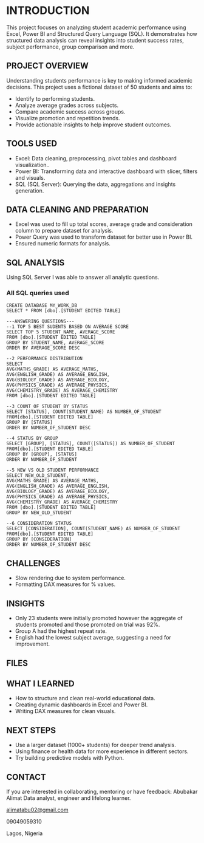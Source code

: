 # INTRODUCTION
This project focuses on analyzing student academic performance using Excel, Power BI and Structured Query Language (SQL). It demonstrates how structured data analysis can reveal insights into student success rates, subject performance, group comparison and more.
## PROJECT OVERVIEW
Understanding students performance is key to making informed academic decisions. This project uses a fictional dataset of 50 students and aims to:
- Identify to performing students.
- Analyze average grades across subjects.
- Compare academic success across groups.
- Visualize promotion and repetition trends.
- Provide actionable insights to help improve student outcomes.
## TOOLS USED
- Excel: Data cleaning, preprocessing, pivot tables and dashboard visualization..
- Power BI: Transforming data and interactive dashboard with slicer, filters and visuals.
- SQL (SQL Server): Querying the data, aggregations and insights generation.
## DATA CLEANING AND PREPARATION
- Excel was used to fill up total scores, average grade and consideration column to prepare dataset for analysis.
- Power Query was used to transform dataset for better use in Power BI.
- Ensured numeric formats for analysis.
## SQL ANALYSIS
Using SQL Server I was able to answer all analytic questions.
### All SQL queries used
```
CREATE DATABASE MY_WORK_DB
SELECT * FROM [dbo].[STUDENT EDITED TABLE]

---ANSWERING QUESTIONS---
--1 TOP 5 BEST SUDENTS BASED ON AVERAGE SCORE
SELECT TOP 5 STUDENT_NAME, AVERAGE_SCORE
FROM [dbo].[STUDENT EDITED TABLE]
GROUP BY STUDENT_NAME, AVERAGE_SCORE
ORDER BY AVERAGE_SCORE DESC

--2 PERFORMANCE DISTRIBUTION
SELECT
AVG(MATHS_GRADE) AS AVERAGE_MATHS,
AVG(ENGLISH_GRADE) AS AVERAGE_ENGLISH,
AVG(BIOLOGY_GRADE) AS AVERAGE_BIOLOGY,
AVG(PHYSICS_GRADE) AS AVERAGE_PHYSICS,
AVG(CHEMISTRY_GRADE) AS AVERAGE_CHEMISTRY
FROM [dbo].[STUDENT EDITED TABLE]

--3 COUNT OF STUDENT BY STATUS
SELECT [STATUS], COUNT(STUDENT_NAME) AS NUMBER_OF_STUDENT
FROM[dbo].[STUDENT EDITED TABLE]
GROUP BY [STATUS]
ORDER BY NUMBER_OF_STUDENT DESC

--4 STATUS BY GROUP
SELECT [GROUP], [STATUS], COUNT([STATUS]) AS NUMBER_OF_STUDENT
FROM[dbo].[STUDENT EDITED TABLE]
GROUP BY [GROUP], [STATUS]
ORDER BY NUMBER_OF_STUDENT 

--5 NEW VS OLD STUDENT PERFORMANCE
SELECT NEW_OLD_STUDENT,
AVG(MATHS_GRADE) AS AVERAGE_MATHS,
AVG(ENGLISH_GRADE) AS AVERAGE_ENGLISH,
AVG(BIOLOGY_GRADE) AS AVERAGE_BIOLOGY,
AVG(PHYSICS_GRADE) AS AVERAGE_PHYSICS,
AVG(CHEMISTRY_GRADE) AS AVERAGE_CHEMISTRY
FROM [dbo].[STUDENT EDITED TABLE]
GROUP BY NEW_OLD_STUDENT

--6 CONSIDERATION STATUS
SELECT [CONSIDERATION], COUNT(STUDENT_NAME) AS NUMBER_OF_STUDENT
FROM[dbo].[STUDENT EDITED TABLE]
GROUP BY [CONSIDERATION]
ORDER BY NUMBER_OF_STUDENT DESC
```
 ## CHALLENGES
- Slow rendering due to system performance.
- Formatting DAX measures for % values.
## INSIGHTS 
- Only 23 students were initially promoted however the aggregate of students promoted and those promoted on trial was 92%.
- Group A had the highest repeat rate.
- English had the lowest subject average, suggesting a need for improvement.
## FILES

## WHAT I LEARNED
- How to structure and clean real-world educational data.
- Creating dynamic dashboards in Excel and Power BI.
- Writing DAX measures for clean visuals.
## NEXT STEPS
- Use a larger dataset (1000+ students) for deeper trend analysis.
- Using finance or health data for more experience in different sectors.
- Try building predictive models with Python.
## CONTACT
If you are interested in collaborating, mentoring or have feedback:
Abubakar Alimat
Data analyst, engineer and lifelong learner.

alimatabu02@gmail.com

09049059310

Lagos, Nigeria
